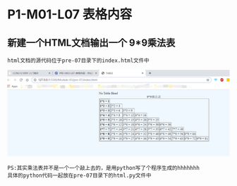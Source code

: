 # P1-M01-L07 表格内容
## 新建一个HTML文档输出一个 9*9乘法表
    html文档的源代码位于pre-07目录下的index.html文件中
![](pre-07/images/1.png)

    PS:其实乘法表并不是一个一个敲上去的，是用python写了个程序生成的hhhhhhh     
    具体的python代码一起放在pre-07目录下的html.py文件中